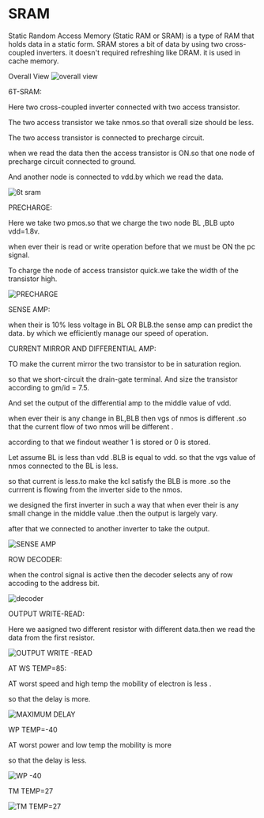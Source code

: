# SRAM
Static Random Access Memory (Static RAM or SRAM) is a type of RAM that holds data in a static form.
SRAM stores a bit of data by using two cross-coupled inverters.
it doesn't required refreshing like DRAM.
it is used in cache memory.


Overall View 
![overall view](https://github.com/swayamswroopojha/SRam/assets/130309091/b9ccd5e9-0d44-4ce3-bab4-d19fe9b89321)




6T-SRAM:


Here two cross-coupled inverter connected with two access transistor.

The two access transistor we take nmos.so that overall size should be less.

The two access transistor is connected to precharge circuit. 

when we read the data then the access transistor is ON.so that one node of precharge circuit connected to ground.

And another node is connected to vdd.by which we read the data.



![6t sram](https://github.com/swayamswroopojha/SRam/assets/130309091/ac92d55f-e6a1-4757-b0ab-fa48dc483ba4)


PRECHARGE:


Here we take two pmos.so that we charge the two node BL ,BLB  upto vdd=1.8v.

when ever their is read or write operation before that we must be ON the pc signal.

 To charge the node of access transistor quick.we take the width of the transistor high.


![PRECHARGE](https://github.com/swayamswroopojha/SRam/assets/130309091/1fbfcb33-9d2e-45a0-8dc7-313519576117)


SENSE AMP:


when their is 10% less voltage in BL OR BLB.the sense amp  can predict the data.
by which we efficiently manage our speed of operation.

CURRENT MIRROR AND DIFFERENTIAL AMP:

TO make the current mirror the  two transistor to be in saturation region.

so that we short-circuit the drain-gate terminal. And size the transistor according to  gm/id = 7.5.

And set the output of the differential amp to  the middle value of vdd.

when ever their is any change in BL,BLB  then vgs of nmos is different .so that the current flow of two nmos will be different .

according to that we findout weather 1 is stored or 0 is stored.

Let assume BL is less than vdd .BLB is equal to vdd. so that the vgs value of nmos connected to the BL is less.

so that current is less.to make the kcl satisfy the  BLB is more .so the currrent is flowing from the inverter side to the nmos.

we designed the first inverter in such a way that when ever their is any small change in the middle value .then the output is largely vary.

after that we connected to another inverter to take the output. 



![SENSE AMP](https://github.com/swayamswroopojha/SRam/assets/130309091/34bce98d-a572-44de-b37b-809e3d95040f)


 ROW DECODER:
 
when the control signal is active then the decoder selects any of row accoding to the address bit.


![decoder](https://github.com/swayamswroopojha/SRam/assets/130309091/cff1b779-d423-4bdd-8dff-9f5f0a2d1e0f)



OUTPUT WRITE-READ:


Here we aasigned two different resistor with different data.then we read the data from the first resistor.


![OUTPUT WRITE -READ](https://github.com/swayamswroopojha/SRam/assets/130309091/a7b3a7ba-799e-484f-9ca4-3b1c9bd7f5d1)

 AT WS TEMP=85:
 
 AT worst speed and high temp the mobility of electron is less .
 
 so that the delay is more.
 
![MAXIMUM DELAY](https://github.com/swayamswroopojha/SRam/assets/130309091/153f7c65-d4ea-4f20-970f-a3ba419bb1c0)

WP TEMP=-40

AT worst power and low temp the mobility is more 

so that the delay is less.

![WP -40](https://github.com/swayamswroopojha/SRam/assets/130309091/c7c970d9-2401-492a-a800-4557ba00a41e)


 TM TEMP=27

 
![TM TEMP=27](https://github.com/swayamswroopojha/SRam/assets/130309091/a39f9881-ed2a-4328-94e2-2b7aceccec51)

